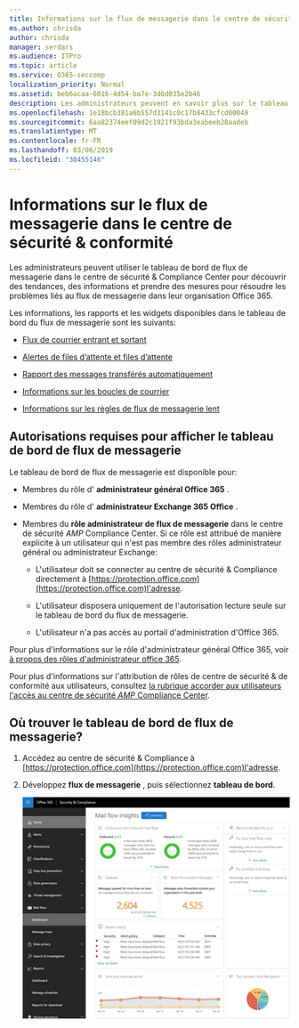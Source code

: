 ```yaml
---
title: Informations sur le flux de messagerie dans le centre de sécurité & conformité
ms.author: chrisda
author: chrisda
manager: serdars
ms.audience: ITPro
ms.topic: article
ms.service: O365-seccomp
localization_priority: Normal
ms.assetid: beb6acaa-6016-4d54-ba7e-3d6d035e2b46
description: Les administrateurs peuvent en savoir plus sur le tableau de bord de flux de messagerie dans le centre de sécurité & Compliance Center.
ms.openlocfilehash: 1e18bcb381a6b557d3141c0c17b8433cfcd00049
ms.sourcegitcommit: 6aa82374eef09d2c1921f93bda3eabeeb28aadeb
ms.translationtype: MT
ms.contentlocale: fr-FR
ms.lasthandoff: 03/06/2019
ms.locfileid: "30455146"
---
```

# <a name="mail-flow-insights-in-the-security--compliance-center"></a>Informations sur le flux de messagerie dans le centre de sécurité & conformité

Les administrateurs peuvent utiliser le tableau de bord de flux de messagerie dans le centre de sécurité & Compliance Center pour découvrir des tendances, des informations et prendre des mesures pour résoudre les problèmes liés au flux de messagerie dans leur organisation Office 365.

Les informations, les rapports et les widgets disponibles dans le tableau de bord du flux de messagerie sont les suivants:

- [Flux de courrier entrant et sortant](mfi-outbound-and-inbound-mail-flow.md)

- [Alertes de files d’attente et files d’attente](mfi-queue-alerts-and-queues.md)

- [Rapport des messages transférés automatiquement](mfi-auto-forwarded-messages-report.md)

- [Informations sur les boucles de courrier](mfi-mail-loop-insight.md)

- [Informations sur les règles de flux de messagerie lent](mfi-slow-mail-flow-rules-insight.md)

## <a name="permissions-required-to-view-the-mail-flow-dashboard"></a>Autorisations requises pour afficher le tableau de bord de flux de messagerie

Le tableau de bord de flux de messagerie est disponible pour:

- Membres du rôle d' **administrateur général Office 365** .

- Membres du rôle d' **administrateur Exchange 365 Office** .

- Membres du **rôle administrateur de flux de messagerie** dans le centre de sécurité _AMP_ Compliance Center. Si ce rôle est attribué de manière explicite à un utilisateur qui n'est pas membre des rôles administrateur général ou administrateur Exchange:

  - L'utilisateur doit se connecter au centre de sécurité & Compliance directement à [https://protection.office.com](https://protection.office.com)l'adresse.

  - L'utilisateur disposera uniquement de l'autorisation lecture seule sur le tableau de bord du flux de messagerie.

  - L'utilisateur n'a pas accès au portail d'administration d'Office 365.

Pour plus d'informations sur le rôle d'administrateur général Office 365, voir [à propos des rôles d'administrateur office 365](https://support.office.com/article/da585eea-f576-4f55-a1e0-87090b6aaa9d).

Pour plus d'informations sur l'attribution de rôles de centre de sécurité & de conformité aux utilisateurs, consultez [la rubrique accorder aux utilisateurs l'accès au centre de sécurité _AMP_ Compliance Center](https://support.office.com/article/2cfce2c8-20c5-47f9-afc4-24b059c1bd76).

## <a name="where-to-find-the-mail-flow-dashboard"></a>Où trouver le tableau de bord de flux de messagerie?

1. Accédez au centre de sécurité & Compliance à [https://protection.office.com](https://protection.office.com)l'adresse.

2. Développez **flux de messagerie** , puis sélectionnez **tableau de bord**.

   ![Tableau de bord de flux de messagerie dans le centre de sécurité & Office 365 Security](media/f32f5c0a-ea32-4e47-a477-d070405d4ae8.png)
